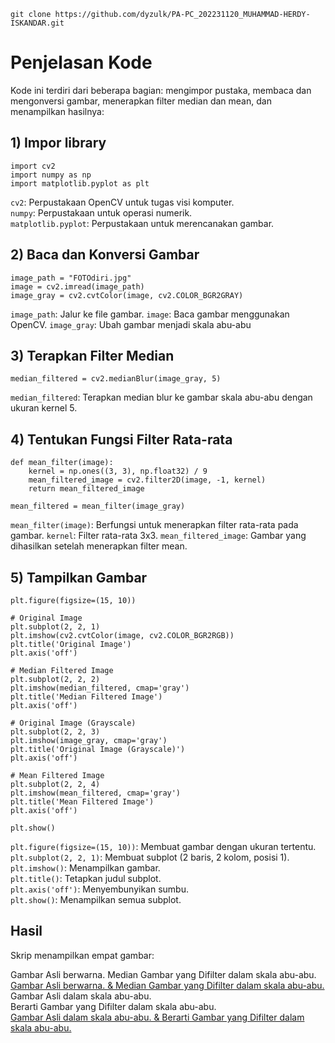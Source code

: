 `git clone https://github.com/dyzulk/PA-PC_202231120_MUHAMMAD-HERDY-ISKANDAR.git`

# Penjelasan Kode

Kode ini terdiri dari beberapa bagian: mengimpor pustaka, membaca dan mengonversi gambar, menerapkan filter median dan mean, dan menampilkan hasilnya:

## 1) Impor library
```
import cv2  
import numpy as np  
import matplotlib.pyplot as plt
```
`cv2`: Perpustakaan OpenCV untuk tugas visi komputer.             
`numpy`: Perpustakaan untuk operasi numerik.  
`matplotlib.pyplot`: Perpustakaan untuk merencanakan gambar.

## 2) Baca dan Konversi Gambar
```
image_path = "FOTOdiri.jpg"
image = cv2.imread(image_path)
image_gray = cv2.cvtColor(image, cv2.COLOR_BGR2GRAY)
```
`image_path`: Jalur ke file gambar.
`image`: Baca gambar menggunakan OpenCV.
`image_gray`: Ubah gambar menjadi skala abu-abu

## 3) Terapkan Filter Median
```
median_filtered = cv2.medianBlur(image_gray, 5)
```
`median_filtered`: Terapkan median blur ke gambar skala abu-abu dengan ukuran kernel 5.

## 4) Tentukan Fungsi Filter Rata-rata
```
def mean_filter(image):
    kernel = np.ones((3, 3), np.float32) / 9
    mean_filtered_image = cv2.filter2D(image, -1, kernel)
    return mean_filtered_image

mean_filtered = mean_filter(image_gray)
```

`mean_filter(image)`: Berfungsi untuk menerapkan filter rata-rata pada gambar.
`kernel`: Filter rata-rata 3x3.
`mean_filtered_image`: Gambar yang dihasilkan setelah menerapkan filter mean.

## 5) Tampilkan Gambar
```
plt.figure(figsize=(15, 10))

# Original Image
plt.subplot(2, 2, 1)
plt.imshow(cv2.cvtColor(image, cv2.COLOR_BGR2RGB))
plt.title('Original Image')
plt.axis('off')

# Median Filtered Image
plt.subplot(2, 2, 2)
plt.imshow(median_filtered, cmap='gray')
plt.title('Median Filtered Image')
plt.axis('off')

# Original Image (Grayscale)
plt.subplot(2, 2, 3)
plt.imshow(image_gray, cmap='gray')
plt.title('Original Image (Grayscale)')
plt.axis('off')

# Mean Filtered Image
plt.subplot(2, 2, 4)
plt.imshow(mean_filtered, cmap='gray')
plt.title('Mean Filtered Image')
plt.axis('off')

plt.show()
```

`plt.figure(figsize=(15, 10))`: Membuat gambar dengan ukuran tertentu.  
`plt.subplot(2, 2, 1)`: Membuat subplot (2 baris, 2 kolom, posisi 1).   
`plt.imshow()`: Menampilkan gambar.   
`plt.title()`: Tetapkan judul subplot.    
`plt.axis('off')`: Menyembunyikan sumbu.    
`plt.show()`: Menampilkan semua subplot.


## Hasil
Skrip menampilkan empat gambar:

Gambar Asli berwarna.
Median Gambar yang Difilter dalam skala abu-abu.    
[Gambar Asli berwarna. & Median Gambar yang Difilter dalam skala abu-abu.](./SS/file_2024-07-16_10.13.41.png)    
Gambar Asli dalam skala abu-abu.    
Berarti Gambar yang Difilter dalam skala abu-abu.    
[Gambar Asli dalam skala abu-abu. & Berarti Gambar yang Difilter dalam skala abu-abu.](./SS/file_2024-07-16_10.13.54.png)    
